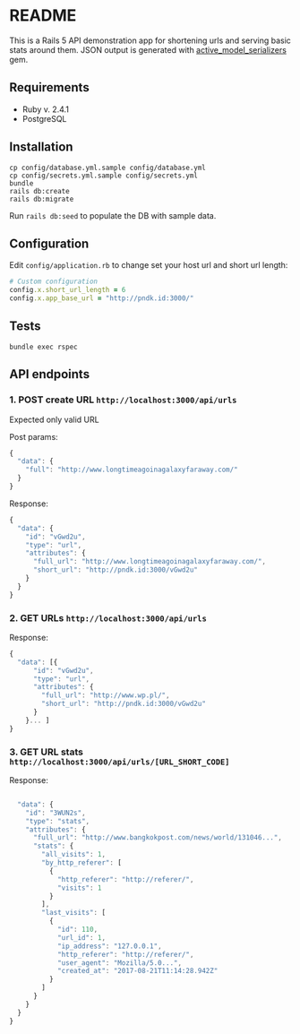 # README

This is a Rails 5 API demonstration app for shortening urls and serving basic stats around them. JSON output is generated with [active_model_serializers](https://github.com/rails-api/active_model_serializers) gem.

## Requirements
* Ruby  v. 2.4.1
* PostgreSQL

## Installation
```
cp config/database.yml.sample config/database.yml
cp config/secrets.yml.sample config/secrets.yml
bundle
rails db:create
rails db:migrate
```
Run `rails db:seed` to populate the DB with sample data.

## Configuration
Edit `config/application.rb` to change set your host url and short url length:
```ruby
# Custom configuration
config.x.short_url_length = 6
config.x.app_base_url = "http://pndk.id:3000/"
```
## Tests
`bundle exec rspec`

## API endpoints

### 1. POST create URL `http://localhost:3000/api/urls`

Expected only valid URL

Post params:
```javascript
{
  "data": {
    "full": "http://www.longtimeagoinagalaxyfaraway.com/"
  }
}
```

Response:
```javascript
{
  "data": {
    "id": "vGwd2u",
    "type": "url",
    "attributes": {
      "full_url": "http://www.longtimeagoinagalaxyfaraway.com/",
      "short_url": "http://pndk.id:3000/vGwd2u"
    }
  }
}
```

### 2. GET URLs `http://localhost:3000/api/urls`

Response:
```javascript
{
  "data": [{
      "id": "vGwd2u",
      "type": "url",
      "attributes": {
        "full_url": "http://www.wp.pl/",
        "short_url": "http://pndk.id:3000/vGwd2u"
      }
    }... ]
}
```

### 3. GET URL stats `http://localhost:3000/api/urls/[URL_SHORT_CODE]`

Response:
```javascript

  "data": {
    "id": "3WUN2s",
    "type": "stats",
    "attributes": {
      "full_url": "http://www.bangkokpost.com/news/world/131046...",
      "stats": {
        "all_visits": 1,
        "by_http_referer": [
          {
            "http_referer": "http://referer/",
            "visits": 1
          }
        ],
        "last_visits": [
          {
            "id": 110,
            "url_id": 1,
            "ip_address": "127.0.0.1",
            "http_referer": "http://referer/",
            "user_agent": "Mozilla/5.0...",
            "created_at": "2017-08-21T11:14:28.942Z"
          }
        ]
      }
    }
  }
}
```
